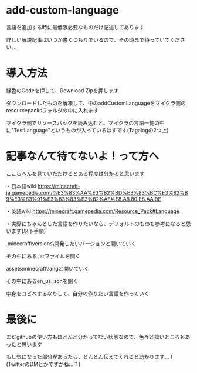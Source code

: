 # add-custom-language
言語を追加する時に最低限必要なものだけ記述してあります

詳しい解説記事はいつか書くつもりでいるので、その時まで待っていてください、、

# 導入方法
緑色のCodeを押して、Download Zipを押します

ダウンロードしたものを解凍して、中のaddCustomLanguageをマイクラ側のresourcepacksフォルダの中に入れます

マイクラ側でリソースパックを読み込むと、マイクラの言語一覧の中に"TestLanguage"というものが入っているはずです(Tagalogの2つ上)

# 記事なんて待てないよ！って方へ
ここらへんを見ていただけるとある程度は分かると思います

・日本語wiki
https://minecraft-ja.gamepedia.com/%E3%83%AA%E3%82%BD%E3%83%BC%E3%82%B9%E3%83%91%E3%83%83%E3%82%AF#.E8.A8.80.E8.AA.9E

・英語wiki
https://minecraft.gamepedia.com/Resource_Pack#Language

・実際にちゃんとした言語を作りたいなら、デフォルトのものも参考になると思います(以下手順)

  .minecraft\versions\開発したいバージョンと開いていく
     
  その中にある.jarファイルを開く
     
  assets\minecraft\langと開いていく
  
  その中にあるen_us.jsonを開く
     
  中身をコピペするなりして、自分の作りたい言語を作っていく

# 最後に
まだgithubの使い方もほとんど分かってない状態なので、色々と拙いところもあったと思います

もし気になった部分があったら、どんどん伝えてくれると助かります...！(TwitterのDMとかですかね...？)
